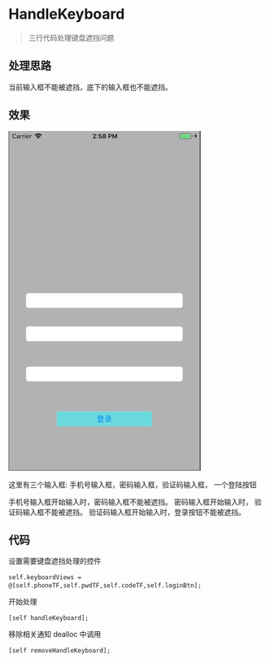 # HandleKeyboard
> 三行代码处理键盘遮挡问题

## 处理思路
当前输入框不能被遮挡，底下的输入框也不能遮挡。

## 效果

![](1.gif)


这里有三个输入框: 手机号输入框，密码输入框，验证码输入框，
一个登陆按钮

手机号输入框开始输入时，密码输入框不能被遮挡。
密码输入框开始输入时，  验证码输入框不能被遮挡。
验证码输入框开始输入时，登录按钮不能被遮挡。

## 代码

设置需要键盘遮挡处理的控件
```objc
self.keyboardViews = @[self.phoneTF,self.pwdTF,self.codeTF,self.loginBtn];
```

开始处理
```objc
[self handleKeyboard];
```

移除相关通知 dealloc 中调用
```objc
[self removeHandleKeyboard];
```


